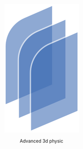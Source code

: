<p align="center"><a href="htps:visar.co.za/"><img src="./assets/textures/logo.svg"/></a></p>

<p align="center">Advanced 3d physic
